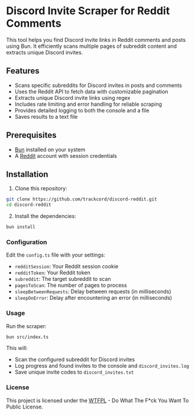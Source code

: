 # Discord Invite Scraper for Reddit Comments

This tool helps you find Discord invite links in Reddit comments and posts using Bun. It efficiently scans multiple pages of subreddit content and extracts unique Discord invites.

## Features

- Scans specific subreddits for Discord invites in posts and comments
- Uses the Reddit API to fetch data with customizable pagination
- Extracts unique Discord invite links using regex
- Includes rate limiting and error handling for reliable scraping
- Provides detailed logging to both the console and a file
- Saves results to a text file

## Prerequisites

- [Bun](https://bun.sh/) installed on your system
- A [Reddit](https://reddit.com/) account with session credentials

## Installation

1. Clone this repository:

```sh
git clone https://github.com/trackcord/discord-reddit.git
cd discord-reddit
```

2. Install the dependencies:

```sh
bun install
```

### Configuration

Edit the `config.ts` file with your settings:

- `redditSession`: Your Reddit session cookie
- `redditToken`: Your Reddit token
- `subreddit`: The target subreddit to scan
- `pagesToScan`: The number of pages to process
- `sleepBetweenRequests`: Delay between requests (in milliseconds)
- `sleepOnError`: Delay after encountering an error (in milliseconds)

### Usage

Run the scraper:

```sh
bun src/index.ts
```

This will:

- Scan the configured subreddit for Discord invites
- Log progress and found invites to the console and `discord_invites.log`
- Save unique invite codes to `discord_invites.txt`

### License

This project is licensed under the [WTFPL](/LICENSE) - Do What The F\*ck You Want To Public License.
